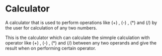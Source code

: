 # Calculator             
A calculator that is used to perform operations like (+) , (-) , (*) and (/) by the user for calculation of any two numbers.
                                
This is the calculator which can calculate the simnple calculation with operator like (+) , (-) , (*) and (/) between any
two operands and give the result when on performing certain operator.
